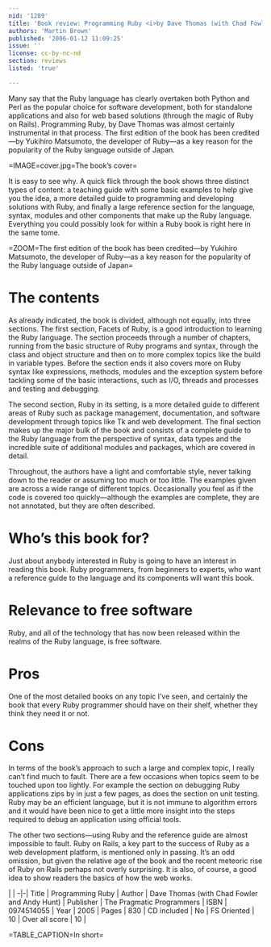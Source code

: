 ```yaml
---
nid: '1289'
title: 'Book review: Programming Ruby <i>by Dave Thomas (with Chad Fowler and Andy Hunt)</i>'
authors: 'Martin Brown'
published: '2006-01-12 11:09:25'
issue: ''
license: cc-by-nc-nd
section: reviews
listed: 'true'

---
```

Many say that the Ruby language has clearly overtaken both Python and Perl as the popular choice for software development, both for standalone applications and also for web based solutions (through the magic of Ruby on Rails). Programming Ruby, by Dave Thomas was almost certainly instrumental in that process. The first edition of the book has been credited—by Yukihiro Matsumoto, the developer of Ruby—as a key reason for the popularity of the Ruby language outside of Japan.


=IMAGE=cover.jpg=The book’s cover=

It is easy to see why. A quick flick through the book shows three distinct types of content: a teaching guide with some basic examples to help give you the idea, a more detailed guide to programming and developing solutions with Ruby, and finally a large reference section for the language, syntax, modules and other components that make up the Ruby language. Everything you could possibly look for within a Ruby book is right here in the same tome.


=ZOOM=The first edition of the book has been credited—by Yukihiro Matsumoto, the developer of Ruby—as a key reason for the popularity of the Ruby language outside of Japan=


# The contents

As already indicated, the book is divided, although not equally, into three sections. The first section, Facets of Ruby, is a good introduction to learning the Ruby language. The section proceeds through a number of chapters, running from the basic structure of Ruby programs and syntax, through the class and object structure and then on to more complex topics like the build in variable types. Before the section ends it also covers more on Ruby syntax like expressions, methods, modules and the exception system before tackling some of the basic interactions, such as I/O, threads and processes and testing and debugging.

The second section, Ruby in its setting, is a more detailed guide to different areas of Ruby such as package management, documentation, and software development through topics like Tk and web development. The final section makes up the major bulk of the book and consists of a complete guide to the Ruby language from the perspective of syntax, data types and the incredible suite of additional modules and packages, which are covered in detail.

Throughout, the authors have a light and comfortable style, never talking down to the reader or assuming too much or too little. The examples given are across a wide range of different topics. Occasionally you feel as if the code is covered too quickly—although the examples are complete, they are not annotated, but they are often described.


# Who’s this book for?

Just about anybody interested in Ruby is going to have an interest in reading this book. Ruby programmers, from beginners to experts, who want a reference guide to the language and its components will want this book.


# Relevance to free software

Ruby, and all of the technology that has now been released within the realms of the Ruby language, is free software.


# Pros

One of the most detailed books on any topic I’ve seen, and certainly the book that every Ruby programmer should have on their shelf, whether they think they need it or not.


# Cons

In terms of the book’s approach to such a large and complex topic, I really can’t find much to fault. There are a few occasions when topics seem to be touched upon too lightly. For example the section on debugging Ruby applications zips by in just a few pages, as does the section on unit testing. Ruby may be an efficient language, but it is not immune to algorithm errors and it would have been nice to get a little more insight into the steps required to debug an application using official tools.

The other two sections—using Ruby and the reference guide are almost impossible to fault. Ruby on Rails, a key part to the success of Ruby as a web development platform, is mentioned only in passing. It’s an odd omission, but given the relative age of the book and the recent meteoric rise of Ruby on Rails perhaps not overly surprising. It is also, of course, a good idea to show readers the basics of how the web works.


 | |
-|-|
Title | Programming Ruby | 
Author | Dave Thomas (with Chad Fowler and Andy Hunt) | 
Publisher | The Pragmatic Programmers | 
ISBN | 0974514055 | 
Year | 2005 | 
Pages | 830 | 
CD included | No | 
FS Oriented | 10 | 
Over all score | 10 | 

=TABLE_CAPTION=In short=

